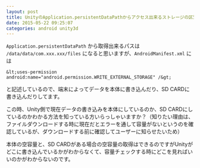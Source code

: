 ```yaml
---
layout: post
title: UnityのApplication.persistentDataPathからアクセス出来るストレージの区別について
date: 2015-05-22 09:25:07
categories: android unity3d
---
```

<p><code>Application.persistentDataPath</code> から取得出来るパスは <code>/data/data/com.xxx.xxx/files</code> になると思いますが、<code>AndroidManifest.xml</code> には</p>

```
&lt;uses-permission android:name="android.permission.WRITE_EXTERNAL_STORAGE" /&gt;
```

<p>と記述しているので、端末によってデータを本体に書き込んだり、SD CARDに書き込んだりしてます。</p>

<p>この時、Unity側で現在データの書き込みを本体にしているのか、SD CARDにしているのかわかる方法を知っている方いらっしゃいますか？（知りたい理由は、ファイルダウンロードする時に現在だとエラーを通して容量がないというのを確認しているが、ダウンロードする前に確認してユーザーに知らせたいため）</p>

<p>本体の空容量と、SD CARDがある場合の空容量の取得はできるのですがUnityがどこに書き込んでいるかがわからなくて、容量チェックする時にどこを見ればいいのかがわからないのです。</p>
